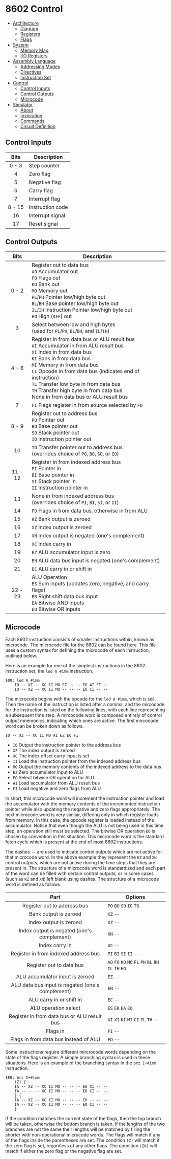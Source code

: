 # 8602 Control
- [Architecture](./arch.md)
	- [Diagram](./arch.md#diagram)
	- [Registers](./arch.md#registers)
	- [Flags](./arch.md#flags)
- [System](./system.md)
	- [Memory Map](./system.md#memory-map)
	- [I/O Registers](./system.md#io-registers)
- [Assembly Language](./assembly.md)
	- [Addressing Modes](./assembly.md#addressing-modes)
	- [Directives](./assembly.md#directives)
	- [Instruction Set](./assembly.md#instruction-set)
- [Control](./control.md)
	- [Control Inputs](./control.md#control-inputs)
	- [Control Outputs](./control.md#control-outputs)
	- [Microcode](./control.md#microcode)
- [Simulator](./simulator.md)
	- [About](./simulator.md#about)
	- [Invocation](./simulator.md#invocation)
	- [Commands](./simulator.md#commands)
	- [Circuit Definition](./simulator.md#circuit-definition)

<a name="control-inputs"></a>
## Control Inputs
| Bits   | Description      |
| :--:   | -----------      |
| 0 - 3  | Step counter     |
| 4      | Zero flag        |
| 5      | Negative flag    |
| 6      | Carry flag       |
| 7      | Interrupt flag   |
| 8 - 15 | Instruction code |
| 16     | Interrupt signal |
| 17     | Reset signal     |

<a name="control-outputs"></a>
## Control Outputs
| Bits    | Description |
| :--:    | ----------- |
| 0 - 2   | Register out to data bus <br> `AO` Accumulator out <br> `FO` Flags out <br> `KO` Bank out <br> `MO` Memory out <br> `PL`/`PH` Pointer low/high byte out <br> `BL`/`BH` Base pointer low/high byte out <br> `IL`/`IH` Instruction Pointer low/high byte out <br> `HO` High (`$FF`) out |
| 3       | Select between low and high bytes <br> (used for `PL`/`PH`, `BL`/`BH`, and `IL`/`IH`) |
| 4 - 6   | Register in from data bus or ALU result bus <br> `AI` Accumulator in from ALU result bus <br> `XI` Index in from data bus <br> `KI` Bank in from data bus <br> `MI` Memory in from data bus <br> `CI` Opcode in from data bus (indicates end of instruction) <br> `TL` Transfer low byte in from data bus <br> `TH` Transfer high byte in from data bus <br> None in from data bus or ALU result bus |
| 7       | `FI` Flags register in from source selected by `FD` |
| 8 - 9   | Register out to address bus <br> `PO` Pointer out <br> `BO` Base pointer out <br> `SO` Stack pointer out <br> `IO` Instruction pointer out |
| 10      | `TO` Transfer pointer out to address bus <br> (overrides choice of `PO`, `BO`, `SO`, or `IO`) |
| 11 - 12 | Register in from indexed address bus <br> `PI` Pointer in <br> `BI` Base pointer in <br> `SI` Stack pointer in <br> `II` Instruction pointer in |
| 13      | None in from indexed address bus <br> (overrides choice of `PI`, `BI`, `SI`, or `II`) |
| 14      | `FD` Flags in from data bus, otherwise in from ALU    |
| 15      | `KZ` Bank output is zeroed                            |
| 16      | `XZ` Index output is zeroed                           |
| 17      | `XN` Index output is negated (one's complement)       |
| 18      | `XC` Index carry in                                   |
| 19      | `EZ` ALU accumulator input is zero                    |
| 20      | `EN` ALU data bus input is negated (one's complement) |
| 21      | `EC` ALU carry in or shift in                         |
| 22 - 23 | ALU Operation <br> `ES` Sum inputs (updates zero, negative, and carry flags) <br> `ER` Right shift data bus input <br> `EA` Bitwise AND inputs <br> `EO` Bitwise OR inputs |

<a name="microcode"></a>
## Microcode
Each 8602 instruction consists of smaller instructions within, known as microcode. The microcode file for the 8602 can be found [here](../microcode/mircocode.src). This file uses a custom syntax for defining the microcode of each instruction, outlined below.

Here is an example for one of the simplest instructions in the 8602 instruction set, the `lod A #imm` instruction.
```
$00: lod A #imm
	IO -- XZ -- XC II MO EZ -- -- EO AI FI --
	IO -- XZ -- XC II MO -- -- -- EO CI -- --
```
The microcode begins with the opcode for the `lod A #imm`, which is `$00`. Then the name of the instruction is listed after a comma, and the mircocode for the instruction is listed on the following lines, with each line representing a subsequent time step. A mircocode word is composed entirely of control output mnemonics, indicating which ones are active. The first mircocode word can be broken down as follows.

`IO -- XZ -- XC II MO AI EZ EO FI`
- `IO` Output the instruction pointer to the address bus
- `XZ` The index output is zeroed
- `XC` The index offset carry input is set
- `II` Load the instruction pointer from the indexed address bus
- `MO` Output the memory contents of the indexed address to the data bus
- `EZ` Zero accumulator input to ALU
- `EO` Select bitwise OR operation for ALU
- `AI` Load accumulator from ALU result bus
- `FI` Load negative and zero flags from ALU

In short, this microcode word will increment the instruction pointer and load the accumulator with the memory contents of the incremented instruction pointer while also updating the negative and zero flags appropriately. The next microcode word is very similar, differing only in which register loads from memory. In this case, the opcode register is loaded instead of the accumulator. Notice that even though the ALU is not being used in this time step, an operation still must be selected. The bitwise OR operation `EO` is chosen by convention in this situation. This microcode word is the standard fetch cycle which is present at the end of most 8602 instructions.

The dashes `--` are used to indicate control outputs which are not active for that microcode word. In the above example they represent the `KZ` and `XN` control outputs, which are not active during the time steps that they are present in. The structure of a microcode word is standardized and each part of the word can be filled with certain control outputs, or in some cases (such as `KZ` and `XN`) left blank using dashes. The structure of a microcode word is defined as follows.

| Part                                             | Options
| :--:                                             | -------
| Register out to address bus                      | `PO` `BO` `SO` `IO` `TO`
| Bank output is zeroed                            | `KZ` `--`
| Index output is zeroed                           | `XZ` `--`
| Index output is negated (one's complement)       | `XN` `--`
| Index carry in                                   | `XC` `--`
| Register in from indexed address bus             | `PI` `BI` `SI` `II` `--`
| Register out to data bus                         | `AO` `FO` `KO` `MO` `PL` `PH` `BL` `BH` `IL` `IH` `HO`
| ALU accumulator input is zeroed                  | `EZ` `--`
| ALU data bus input is negated (one's complement) | `EN` `--`
| ALU carry in or shift in                         | `EC` `--`
| ALU operation select                             | `ES` `ER` `EA` `EO`
| Register in from data bus or ALU result bus      | `AI` `XI` `KI` `MI` `CI` `TL` `TH` `--`
| Flags in                                         | `FI` `--`
| Flags in from data bus instead of ALU            | `FD` `--`

Some instructions require different mircrocode words depending on the state of the flags register. A simple branching syntax is used in these situations. Here is an example of the branching syntax in the `brz I+#imm` instruction.
```
$E0: brz I+#imm
	(Z) {
	IA -- XZ -- XC II MO -- -- -- EO XI -- --
	IA -- -- -- XC II MO -- -- -- EO CI -- --
	} {
	IA -- XZ -- XC II MO -- -- -- EO -- -- --
	IA -- XZ -- XC II MO -- -- -- EO CI -- --
	}
```
If the condition matches the current state of the flags, then the top branch will be taken, otherwise the bottom branch is taken. If the lengths of the two branches are not the same their lengths will be matched by filling the shorter with non-operational microcode words. The flags will match if any of the flags inside the parentheses are set. The condition `(Z)` will match if the zero flag is set, regardless of any other flags. The condition `(ZN)` will match if either the zero flag or the negative flag are set.